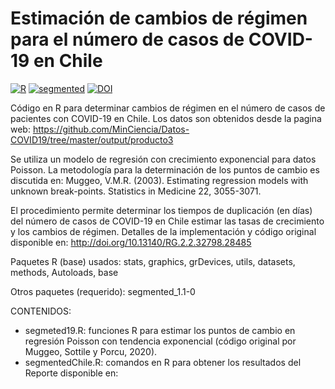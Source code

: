 # Estimación de cambios de régimen para el número de casos de COVID-19 en Chile

[![R](https://img.shields.io/badge/Made%20with-R%20under%20development-success)](https://cran.r-project.org/)
[![segmented](https://img.shields.io/badge/segmented-1.1--0-red)](https://cran.r-project.org/package=segmented)
[![DOI](https://img.shields.io/badge/DOI-10.10.13140/RG.2.2.32798.28485-blue)](http://doi.org/10.13140/RG.2.2.32798.28485)

Código en R para determinar cambios de régimen en el número de casos de pacientes con
COVID-19 en Chile. Los datos son obtenidos desde la pagina web:
https://github.com/MinCiencia/Datos-COVID19/tree/master/output/producto3

Se utiliza un modelo de regresión con crecimiento exponencial para datos Poisson. La metodología
para la determinación de los puntos de cambio es discutida en:
Muggeo, V.M.R. (2003). Estimating regression models with unknown break-points. Statistics in Medicine 22, 3055-3071.

El procedimiento permite determinar los tiempos de duplicación (en días) del número de casos de COVID-19 en Chile
estimar las tasas de crecimiento y los cambios de régimen. Detalles de la implementación y código original
disponible en: http://doi.org/10.13140/RG.2.2.32798.28485

Paquetes R (base) usados: stats, graphics, grDevices, utils, datasets, methods, Autoloads, base

Otros paquetes (requerido): segmented_1.1-0

CONTENIDOS:
- segmeted19.R: funciones R para estimar los puntos de cambio en regresión Poisson con tendencia exponencial (código original por Muggeo, Sottile y Porcu, 2020).
- segmentedChile.R: comandos en R para obtener los resultados del Reporte disponible en: 
